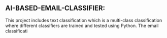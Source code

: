AI-BASED-EMAIL-CLASSIFIER:
--------------------
This project includes text classification which is a multi-class classification where different classifiers are trained and tested using Python. The email classificati